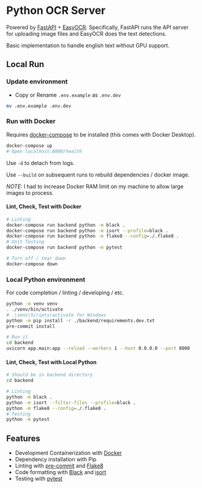 # Python OCR Server

Powered by [FastAPI](https://github.com/tiangolo/fastapi) + [EasyOCR](https://github.com/JaidedAI/EasyOCR).
Specifically, FastAPI runs the API server for uploading image files and EasyOCR does the text detections.

Basic implementation to handle english text without GPU support.

## Local Run

### Update environment

- Copy or Rename `.env.example` as `.env.dev`

```sh
mv .env.example .env.dev
```

### Run with Docker

Requires [docker-compose](https://docs.docker.com/compose/install/) to be installed (this comes with Docker Desktop).

```sh
docker-compose up
# Open localhost:8000/health
```

Use `-d` to detach from logs.

Use `--build` on subsequent runs to rebuild dependencies / docker image.

*NOTE:* I had to increase Docker RAM limit on my machine to allow large images to process.

#### Lint, Check, Test with Docker

```sh
# Linting
docker-compose run backend python -m black .
docker-compose run backend python -m isort --profile=black .
docker-compose run backend python -m flake8 --config=./.flake8 .
# Unit Testing
docker-compose run backend python -m pytest

# Turn off / tear down
docker-compose down
```

### Local Python environment

For code completion / linting / developing / etc.

```sh
python -m venv venv
. ./venv/bin/activate
# .\venv\Scripts\activate for Windows
python -m pip install -r ./backend/requirements.dev.txt
pre-commit install

# Run it
cd backend
uvicorn app.main:app --reload --workers 1 --host 0.0.0.0 --port 8000
```

#### Lint, Check, Test with Local Python

```sh
# Should be in backend directory
cd backend

# Linting
python -m black .
python -m isort --filter-files --profile=black .
python -m flake8 --config=./.flake8 .
# Testing
python -m pytest
```

## Features

- Development Containerization with [Docker](https://docs.docker.com/)
- Dependency installation with Pip
- Linting with [pre-commit](https://pre-commit.com/) and [Flake8](https://flake8.pycqa.org/en/latest/)
- Code formatting with [Black](https://black.readthedocs.io/en/stable/) and [isort](https://github.com/PyCQA/isort)
- Testing with [pytest](https://docs.pytest.org/en/6.2.x/getting-started.html)

